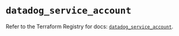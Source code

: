# `datadog_service_account`

Refer to the Terraform Registry for docs: [`datadog_service_account`](https://registry.terraform.io/providers/datadog/datadog/3.52.1/docs/resources/service_account).
